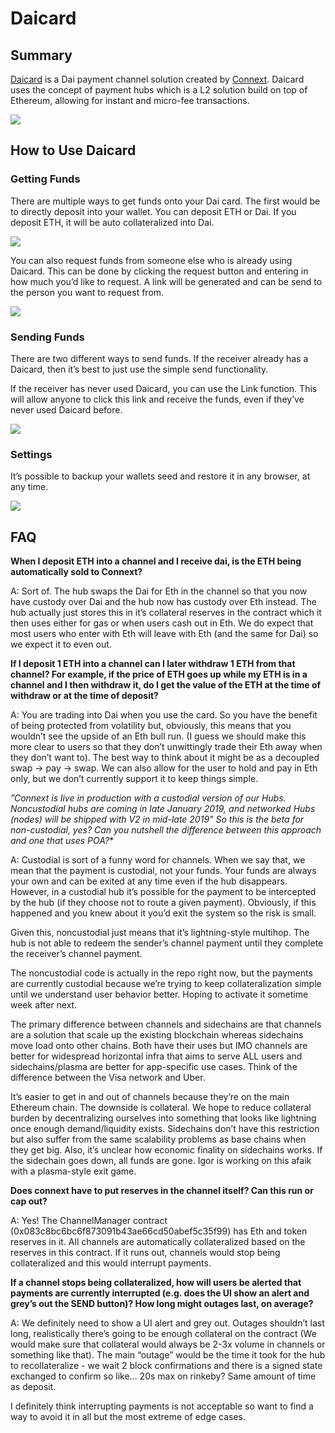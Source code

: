 # Daicard

## Summary

[Daicard](https://daicard.io) is a Dai payment channel solution created by [Connext](https://connext.network/). Daicard uses the concept of payment hubs which is a L2 solution build on top of Ethereum, allowing for instant and micro-fee transactions.

![](/assets/images/daicard_splash.png)

## How to Use Daicard

### Getting Funds

There are multiple ways to get funds onto your Dai card. The first would be to directly deposit into your wallet. You can deposit ETH or Dai. If you deposit ETH, it will be auto collateralized into Dai.

![](/assets/images/daicard_deposit.png)

You can also request funds from someone else who is already using Daicard. This can be done by clicking the request button and entering in how much you’d like to request. A link will be generated and can be send to the person you want to request from.

![](/assets/images/daicard_request.png)

### Sending Funds

There are two different ways to send funds. If the receiver already has a Daicard, then it’s best to just use the simple send functionality.

If the receiver has never used Daicard, you can use the Link function. This will allow anyone to click this link and receive the funds, even if they’ve never used Daicard before.

![](/assets/images/daicard_send.png)

### Settings

It’s possible to backup your wallets seed and restore it in any browser, at any time.

![](/assets/images/daicard_settings.png)

## FAQ

**When I deposit ETH into a channel and I receive dai, is the ETH being automatically sold to Connext?**

A: Sort of. The hub swaps the Dai for Eth in the channel so that you now have custody over Dai and the hub now has custody over Eth instead. The hub actually just stores this in it’s collateral reserves in the contract which it then uses either for gas or when users cash out in Eth. We do expect that most users who enter with Eth will leave with Eth (and the same for Dai) so we expect it to even out. 

**If I deposit 1 ETH into a channel can I later withdraw 1 ETH from that channel? For example, if the price of ETH goes up while my ETH is in a channel and I then withdraw it, do I get the value of the ETH at the time of withdraw or at the time of deposit?**

A: You are trading into Dai when you use the card. So you have the benefit of being protected from volatility but, obviously, this means that you wouldn’t see the upside of an Eth bull run. (I guess we should make this more clear to users so that they don’t unwittingly trade their Eth away when they don’t want to). The best way to think about it might be as a decoupled swap -> pay -> swap. We can also allow for the user to hold and pay in Eth only, but we don’t currently support it to keep things simple. 

*”Connext is live in production with a custodial version of our Hubs. Noncustodial hubs are coming in late January 2019, and networked Hubs (nodes) will be shipped with V2 in mid-late 2019" So this is the beta for non-custodial, yes? Can you nutshell the difference between this approach and one that uses POA?**

A: Custodial is sort of a funny word for channels. When we say that, we mean that the payment is custodial, not your funds. Your funds are always your own and can be exited at any time even if the hub disappears. However, in a custodial hub it’s possible for the payment to be intercepted by the hub (if they choose not to route a given payment). Obviously, if this happened and you knew about it you’d exit the system so the risk is small.

Given this, noncustodial just means that it’s lightning-style multihop. The hub is not able to redeem the sender’s channel payment until they complete the receiver’s channel payment.

The noncustodial code is actually in the repo right now, but the payments are currently custodial because we’re trying to keep collateralization simple until we understand user behavior better. Hoping to activate it sometime week after next.

The primary difference between channels and sidechains are that channels are a solution that scale up the existing blockchain whereas sidechains move load onto other chains. Both have their uses but IMO channels are better for widespread horizontal infra that aims to serve ALL users and sidechains/plasma are better for app-specific use cases. Think of the difference between the Visa network and Uber.

It’s easier to get in and out of channels because they’re on the main Ethereum chain. The downside is collateral. We hope to reduce collateral burden by decentralizing ourselves into something that looks like lightning once enough demand/liquidity exists. Sidechains don’t have this restriction but also suffer from the same scalability problems as base chains when they get big. Also, it’s unclear how economic finality on sidechains works. If the sidechain goes down, all funds are gone. Igor is working on this afaik with a plasma-style exit game.

**Does connext have to put reserves in the channel itself? Can this run or cap out?**

A: Yes! The ChannelManager contract (0x083c8bc6bc6f873091b43ae66cd50abef5c35f99) has Eth and token reserves in it. All channels are automatically collateralized based on the reserves in this contract. If it runs out, channels would stop being collateralized and this would interrupt payments.

**If a channel stops being collateralized, how will users be alerted that payments are currently interrupted (e.g. does the UI show an alert and grey’s out the SEND button)? How long might outages last, on average?**

A: We definitely need to show a UI alert and grey out. Outages shouldn’t last long, realistically there’s going to be enough collateral on the contract (We would make sure that collateral would always be 2-3x volume in channels or something like that). The main “outage” would be the time it took for the hub to recollateralize - we wait 2 block confirmations and there is a signed state exchanged to confirm so like… 20s max on rinkeby? Same amount of time as deposit.

I definitely think interrupting payments is not acceptable so want to find a way to avoid it in all but the most extreme of edge cases.




